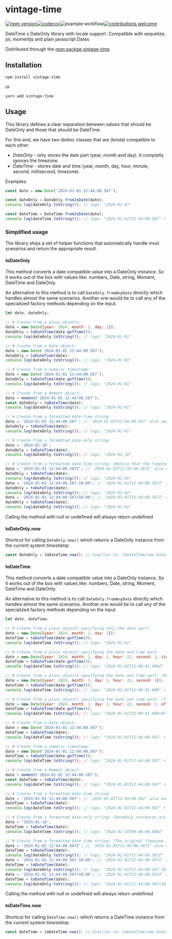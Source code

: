 # vintage-time

[![npm version](https://badge.fury.io/js/vintage-time.svg)](https://badge.fury.io/js/vintage-time)[![codecov](https://codecov.io/gh/fernando7jr/vintage-time/graph/badge.svg?token=OPIEI5SPCJ)](https://codecov.io/gh/fernando7jr/vintage-time)![example workflow](https://github.com/fernando7jr/vintage-time/actions/workflows/node.js.yml/badge.svg)[![contributions welcome](https://img.shields.io/badge/contributions-welcome-brightgreen.svg?style=flat)](https://github.com/dwyl/esta/issues)


DateTime x DateOnly library with locale support. Compatible with sequelize, joi, momentjs and plain javascript Dates

Distributed through the [npm packge vintage-time](https://www.npmjs.com/vintage-time)

## Installation

`npm install vintage-time`

or 

`yarn add vintage-time`

## Usage

This library defines a clear separation between values that should be DateOnly and those that should be DateTime.

For this end, we have two distinc classes that are (kinda) compatible to each other:

* *DateOnly* - only stores the date part (year, month and day). It completly ignores the timezone.
* *DateTime* - stores date and time (year, month, day, hour, minute, second, millisecond, timezone).

Examples:
````javascript
const date = new Date('2024-01-01 12:44:00.567');

const dateOnly = DateOnly.fromJsDate(date);
console.log(dateOnly.toString()); // logs: "2024-01-01"

const dateTime = DateTime.fromJsDate(date);
console.log(dateTime.toString()); // logs: "2024-01-01T12:44:00.567" + localTimezoneOffset
````

### Simplified usage

The library ships a set of helper functions that automatically handle most scenarios and return the appropriate result.

#### toDateOnly

This method converts a date compatible value into a DateOnly instance. So it works out of the box with values like: numbers, Date, string, Moment, DateTime and DateOnly.

An alternative to this method is to call `DateOnly.fromAnyDate` directly which handles almost the same scenarios. Another one would be to call any of the specialized factory methods depending on the input.

````javascript
let date, dateOnly;

// # Create from a plain objects:
date = new Date({year: 2024, month: 1, day: 1});
dateOnly = toDateTime(date.getTime());
console.log(dateOnly.toString()); // logs: "2024-01-01"

// # Create from a Date object:
date = new Date('2024-01-01 12:44:00.567');
dateOnly = toDateTime(date);
console.log(dateOnly.toString()); // logs: "2024-01-01"

// # Create from a numeric timestamp:
date = new Date('2024-01-01 12:44:00.567');
dateOnly = toDateTime(date.getTime());
console.log(dateOnly.toString()); // logs: "2024-01-01"

// # Create from a Moment object:
date = moment('2024-01-01 12:44:00.567');
const dateOnly = toDateTime(date);
console.log(dateOnly.toString()); // logs: "2024-01-01"

// # Create from a formatted date-time string:
date = '2024-01-01 12:44:00.567'; // '2024-01-01T12:44:00.567' also works!
dateOnly = toDateTime(date);
console.log(dateOnly.toString()); // logs: "2024-01-01"

// # Create from a formatted date-only string:
date = '2024-01-10';
dateOnly = toDateTime(date);
console.log(dateOnly.toString()); // logs: "2024-01-10"

// # Create from a formatted date-time string: (Notice that the timezone is ignored when working with DateOnly)
date = '2024-01-01 12:44:00.567Z'; // '2024-01-01T12:44:00.567Z' also works!
dateOnly = toDateTime(date);
console.log(dateOnly.toString()); // logs: "2024-01-01"
date = '2024-01-01 12:44:00.567-10:00'; // '2024-01-01T12:44:00.567Z' also works!
dateOnly = toDateTime(date);
console.log(dateOnly.toString()); // logs: "2024-01-01"
date = '2024-01-01 12:44:00.567+10:00'; // '2024-01-01T12:44:00.567Z' also works!
dateOnly = toDateTime(date);
console.log(dateOnly.toString()); // logs: "2024-01-01"
````

Calling the method with null or undefined will always return undefined

#### toDateOnly.now

Shortcut for calling `DateOnly.now()` which returns a DateOnly instance from the *current system timestamp*.

````javascript
const dateOnly = toDateTime.now(); // Simillar to: toDateTime(new Date())
````

#### toDateTime

This method converts a date compatible value into a DateOnly instance. So it works out of the box with values like: numbers, Date, string, Moment, DateTime and DateOnly.

An alternative to this method is to call `DateOnly.fromAnyDate` directly which handles almost the same scenarios. Another one would be to call any of the specialized factory methods depending on the input.

````javascript
let date, dateTime;

// # Create from a plain objects specifying only the date part:
date = new Date({year: 2024, month: 1, day: 1});
dateTime = toDateTime(date.getTime());
console.log(dateTime.toString()); // logs: "2024-01-01"

// # Create from a plain objects specifying the date and time part:
date = new Date({year: 2024, month: 1, day: 1, hour: 22, second: 1, timezone: 'UTC'});
dateTime = toDateTime(date.getTime());
console.log(dateTime.toString()); // logs: "2024-01-01T22:00:01.000Z"

// # Create from a plain objects specifying the date and time part: (Ommiting timezone automatically picks the local system timezone)
date = new Date({year: 2024, month: 1, day: 1, hour: 22, second: 1});
dateTime = toDateTime(date.getTime());
console.log(dateTime.toString()); // logs: "2024-01-01T22:00:01.000" + localTimezoneOffset

// # Create from a plain objects specifying the date and time part: (Timezone offset can be used instead of a timezone name)
date = new Date({year: 2024, month: 1, day: 1, hour: 22, second: 1, offset: 7});
dateTime = toDateTime(date.getTime());
console.log(dateTime.toString()); // logs: "2024-01-01T22:00:01.000+07:00"

// # Create from a Date object:
date = new Date('2024-01-01 12:44:00.567');
dateTime = toDateTime(date);
console.log(dateTime.toString()); // logs: "2024-01-01T12:44:00.567" + localTimezoneOffset

// # Create from a numeric timestamp:
date = new Date('2024-01-01 12:44:00.567');
dateTime = toDateTime(date.getTime());
console.log(dateTime.toString()); // logs: "2024-01-01T12:44:00.567" + localTimezoneOffset

// # Create from a Moment object:
date = moment('2024-01-01 12:44:00.567');
const dateTime = toDateTime(date);
console.log(dateTime.toString()); // logs: "2024-01-01T12:44:00.567" + localTimezoneOffset

// # Create from a formatted date-time string:
date = '2024-01-01 12:44:00.567'; // '2024-01-01T12:44:00.567' also works!
dateTime = toDateTime(date);
console.log(dateTime.toString()); // logs: "2024-01-01T12:44:00.567" + localTimezoneOffset

// # Create from a formatted date-only string: (DateOnly instances are always treated as UTC dates)
date = '2024-01-10';
dateTime = toDateTime(date);
console.log(dateTime.toString()); // logs: "2024-01-10T00:00:00.000Z"

// # Create from a formatted date-time string: (The original timezone in the string is used)
date = '2024-01-01 12:44:00.567Z'; // '2024-01-01T12:44:00.567Z' also works!
dateTime = toDateTime(date);
console.log(dateOnly.toString()); // logs: "2024-01-01T12:44:00.567Z"
date = '2024-01-01 12:44:00.567-10:00'; // '2024-01-01T12:44:00.567Z' also works!
dateTime = toDateTime(date);
console.log(dateOnly.toString()); // logs: "2024-01-01T12:44:00.567-10:00"
date = '2024-01-01 12:44:00.567+10:00'; // '2024-01-01T12:44:00.567Z' also works!
dateTime = toDateTime(date);
console.log(dateOnly.toString()); // logs: "2024-01-01T12:44:00.567+10:00"
````

Calling the method with null or undefined will always return undefined

#### toDateTime.now

Shortcut for calling `DateTime.now()` which returns a DateTime instance from the *current system timestamp*.

````javascript
const dateTime = toDateTime.now(); // Simillar to: toDateTime(new Date())
````
